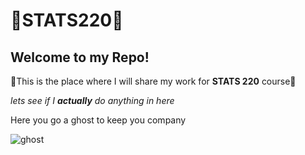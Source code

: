 
# 👻STATS220👻

## Welcome to my Repo!

👻This is the place where I will share my work for **STATS 220** course👻

*lets see if I **actually** do anything in here* 

Here you go a ghost to keep you company 

![ghost](https://cdn.dribbble.com/users/1044993/screenshots/13234956/media/e83a3fdf897bcdd4762048aa58c8a68e.png?compress=1&resize=1600x1200&vertical=top)
